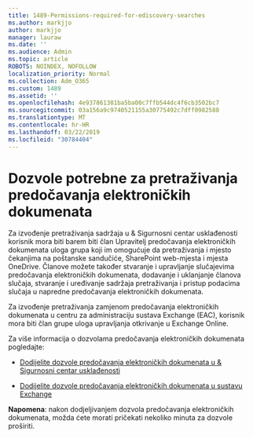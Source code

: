 ```yaml
---
title: 1489-Permissions-required-for-ediscovery-searches
ms.author: markjjo
author: markjjo
manager: lauraw
ms.date: ''
ms.audience: Admin
ms.topic: article
ROBOTS: NOINDEX, NOFOLLOW
localization_priority: Normal
ms.collection: Adm_O365
ms.custom: 1489
ms.assetid: ''
ms.openlocfilehash: 4e937861381ba5ba00c7ffb544dc4f6cb3502bc7
ms.sourcegitcommit: 03a156a9c9740521155a30775492c7dff0982588
ms.translationtype: MT
ms.contentlocale: hr-HR
ms.lasthandoff: 03/22/2019
ms.locfileid: "30784404"
---
```

# <a name="permissions-required-for-ediscovery-searches"></a>Dozvole potrebne za pretraživanja predočavanja elektroničkih dokumenata

Za izvođenje pretraživanja sadržaja u & Sigurnosni centar usklađenosti korisnik mora biti barem biti član Upravitelj predočavanja elektroničkih dokumenata uloga grupa koji im omogućuje da pretraživanja i mjesto čekanjima na poštanske sandučiće, SharePoint web-mjesta i mjesta OneDrive. Članove možete također stvaranje i upravljanje slučajevima predočavanja elektroničkih dokumenata, dodavanje i uklanjanje članova slučaja, stvaranje i uređivanje sadržaja pretraživanja i pristup podacima slučaja u napredne predočavanja elektroničkih dokumenata.

Za izvođenje pretraživanja zamjenom predočavanja elektroničkih dokumenata u centru za administraciju sustava Exchange (EAC), korisnik mora biti član grupe uloga upravljanja otkrivanje u Exchange Online.

Za više informacija o dozvolama predočavanja elektroničkih dokumenata pogledajte: 

- [Dodijelite dozvole predočavanja elektroničkih dokumenata u & Sigurnosni centar usklađenosti](https://docs.microsoft.com/office365/securitycompliance/assign-ediscovery-permissions)

- [Dodijelite dozvole predočavanja elektroničkih dokumenata u sustavu Exchange](https://docs.microsoft.com/exchange/security-and-compliance/in-place-ediscovery/assign-ediscovery-permissions)

**Napomena**: nakon dodjeljivanjem dozvola predočavanja elektroničkih dokumenata, možda ćete morati pričekati nekoliko minuta za dozvole proširiti.

